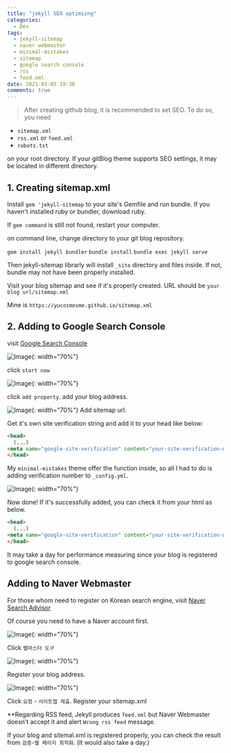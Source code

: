 ```yaml
---
title: "jekyll SEO optimizng"
categories:
  - Dev
tags:
  - jekyll-sitemap
  - naver webmaster
  - minimal-mistakes
  - sitemap
  - google search console
  - rss
  - feed.xml
date: 2021-03-05 19:30
comments: true 
---
```


> After creating github blog, it is recommended to set SEO. To do so, you need

- `sitemap.xml`
- `rss.xml` or `feed.xml`
- `robots.txt`

on your root directory. If your gitBlog theme supports SEO settings, it may be located in different directory.

## 1. Creating sitemap.xml
Install `gem 'jekyll-sitemap` to your site's Gemfile and run bundle.
If you haven't installed ruby or bundler, download ruby.

If `gem command` is still not found, restart your computer.

on command line, change directory to your git blog repository. 

`gem install jekyll bundler`
`bundle install`
`bundle exec jekyll serve`

Then jekyll-sitemap librarly will install `_site` directory and files inside. If not, bundle may not have been properly installed.

Visit your blog sitemap and see if it's properly created. URL should be `your blog url/sitemap.xml`

Mine is 
`https://yucosmosme.github.io/sitemap.xml`


## 2. Adding to Google Search Console

visit [Google Search Console](https://search.google.com/search-console/about)

![Image](/assets/images/posts/20210313_184127.png){: width="70%"}

click `start now`

![Image](/assets/images/posts/20210313_184204.png){: width="70%"}

click `add property`.
add your blog address.


![Image](/assets/images/posts/20210313_184407.png){: width="70%"}
Add sitemap url.

Get it's own site verification string and add it to your head like below:

```html
<head>
  (...)
<meta name="google-site-verification" content="your-site-verification-number">
</head>
```

My `minimal-mistakes` theme offer the function inside, so all I had to do is adding verification number to `_config.yml`.

![Image](/assets/images/posts/20210313_185024.png){: width="70%"}


Now done! 
If it's successfully added, you can check it from your html as below.

```html
<head>
  (...)
<meta name="google-site-verification" content="your-site-verification-number">
</head>
```

It may take a day for performance measuring since your blog is registered to google search console.

## Adding to Naver Webmaster
For those whom need to register on Korean search engine, visit [Naver Search Advisor](https://searchadvisor.naver.com/)

Of course you need to have a Naver account first.

![Image](/assets/images/posts/20210313_185843.png){: width="70%"}

Click `웹마스터 도구`

![Image](/assets/images/posts/20210313_185902.png){: width="70%"}

Register your blog address.

![Image](/assets/images/posts/20210313_185940.png){: width="70%"}

Click `요청` - `사이트맵 제출`. Register your sitemap.xml

**Regarding RSS feed, Jekyll produces `feed.xml` but Naver Webmaster doesn't accept it and alert `Wrong rss feed` message.

If your blog and sitemal.xml is registered properly, you can check the result from `검증`-`웹 페이지 최적화`. (It would also take a day.)


